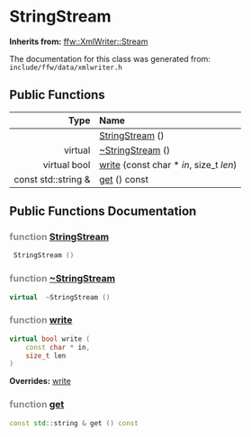 StringStream
===================================


**Inherits from:** [ffw::XmlWriter::Stream](ffw_XmlWriter_Stream.html)

The documentation for this class was generated from: `include/ffw/data/xmlwriter.h`



## Public Functions

| Type | Name |
| -------: | :------- |
|   | [StringStream](#0181aadd) ()  |
|  virtual  | [~StringStream](#9b4851e2) ()  |
|  virtual bool | [write](#53a56fef) (const char * _in_, size_t _len_)  |
|  const std::string & | [get](#a594c552) () const  |


## Public Functions Documentation

### <span style="opacity:0.5;">function</span> <a id="0181aadd" href="#0181aadd">StringStream</a>

```cpp
 StringStream () 
```



### <span style="opacity:0.5;">function</span> <a id="9b4851e2" href="#9b4851e2">~StringStream</a>

```cpp
virtual  ~StringStream () 
```



### <span style="opacity:0.5;">function</span> <a id="53a56fef" href="#53a56fef">write</a>

```cpp
virtual bool write (
    const char * in,
    size_t len
) 
```



**Overrides:** [write](/doc/ffw_XmlWriter_Stream.md#26345587)

### <span style="opacity:0.5;">function</span> <a id="a594c552" href="#a594c552">get</a>

```cpp
const std::string & get () const 
```





